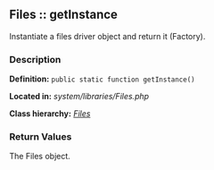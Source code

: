 
Files :: getInstance
-------------------------------------------

Instantiate a files driver object and return it (Factory).


### Description ###

**Definition:** `public static function getInstance()`

**Located in:** *system/libraries/Files.php*

**Class hierarchy:** *[Files](../Files.md)*


### Return Values ###

The Files object.


